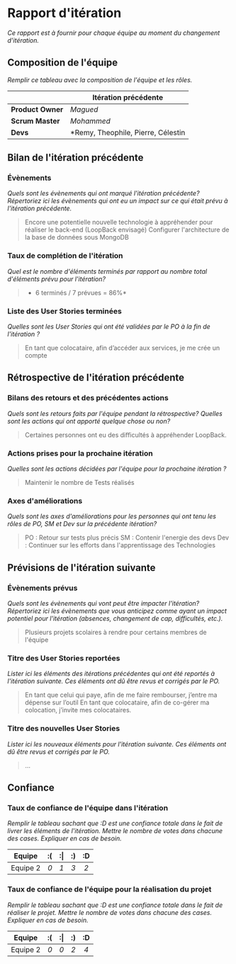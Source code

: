 # Rapport d'itération  
*Ce rapport est à fournir pour chaque équipe au moment du changement d'itération.*

## Composition de l'équipe 
*Remplir ce tableau avec la composition de l'équipe et les rôles.*

|  &nbsp;                 | Itération précédente     |
| -------------           |-------------             |
| **Product Owner**       | *Magued*                 |
| **Scrum Master**        | *Mohammed*               |
| **Devs**		  | *Remy, Theophile, Pierre, Célestin |

## Bilan de l'itération précédente  
### Évènements 
*Quels sont les évènements qui ont marqué l'itération précédente? Répertoriez ici les évènements qui ont eu un impact sur ce qui était prévu à l'itération précédente.*
> Encore une potentielle nouvelle technologie à appréhender pour réaliser le back-end (LoopBack envisagé)
> Configurer l'architecture de la base de données sous MongoDB


### Taux de complétion de l'itération  
*Quel est le nombre d'éléments terminés par rapport au nombre total d'éléments prévu pour l'itération?*
> * 6 terminés / 7 prévues = 86%*

### Liste des User Stories terminées
*Quelles sont les User Stories qui ont été validées par le PO à la fin de l'itération ?*
> En tant que colocataire, afin d’accéder aux services, je me crée un compte

## Rétrospective de l'itération précédente
  
### Bilans des retours et des précédentes actions 
*Quels sont les retours faits par l'équipe pendant la rétrospective? Quelles sont les actions qui ont apporté quelque chose ou non?*
> Certaines personnes ont eu des difficultés à appréhender LoopBack.

### Actions prises pour la prochaine itération
*Quelles sont les actions décidées par l'équipe pour la prochaine itération ?*
> Maintenir le nombre de Tests réalisés

### Axes d'améliorations 
*Quels sont les axes d'améliorations pour les personnes qui ont tenu les rôles de PO, SM et Dev sur la précédente itération?*
> PO : Retour sur tests plus précis
> SM : Contenir l'energie des devs
> Dev : Continuer sur les efforts dans l'apprentissage des Technologies

## Prévisions de l'itération suivante  
### Évènements prévus  
*Quels sont les évènements qui vont peut être impacter l'itération? Répertoriez ici les évènements que vous anticipez comme ayant un impact potentiel pour l'itération (absences, changement de cap, difficultés, etc.).*
> Plusieurs projets scolaires à rendre pour certains membres de l'équipe

### Titre des User Stories reportées  
*Lister ici les éléments des itérations précédentes qui ont été reportés à l'itération suivante. Ces éléments ont dû être revus et corrigés par le PO.*
> En tant que celui qui paye, afin de me faire rembourser, j’entre ma dépense sur l’outil
> En tant que colocataire, afin de co-gérer ma colocation, j’invite mes colocataires.

### Titre des nouvelles User Stories  
*Lister ici les nouveaux éléments pour l'itération suivante. Ces éléments ont dû être revus et corrigés par le PO.*
> ...

## Confiance 
### Taux de confiance de l'équipe dans l'itération  
*Remplir le tableau sachant que :D est une confiance totale dans le fait de livrer les éléments de l'itération. Mettre le nombre de votes dans chacune des cases. Expliquer en cas de besoin.*

| Equipe    | :( 	| :&#124; 	| :) 	| :D 	|
|:--------:	|:----:	|:----:	    |:----:	|:----:	|
| Equipe 2 	|  *0* 	|  *1* 	    |  *3* 	|  *2* 	|

### Taux de confiance de l'équipe pour la réalisation du projet 
*Remplir le tableau sachant que :D est une confiance totale dans le fait de réaliser le projet. Mettre le nombre de votes dans chacune des cases. Expliquer en cas de besoin.*

| Equipe  	| :( 	| :&#124; 	| :) 	| :D 	|
|:--------:	|:----:	|:----:	    |:----:	|:----:	|
| Equipe 2 	|  *0* 	|  *0* 	    |  *2* 	|  *4* 	|

 
 
